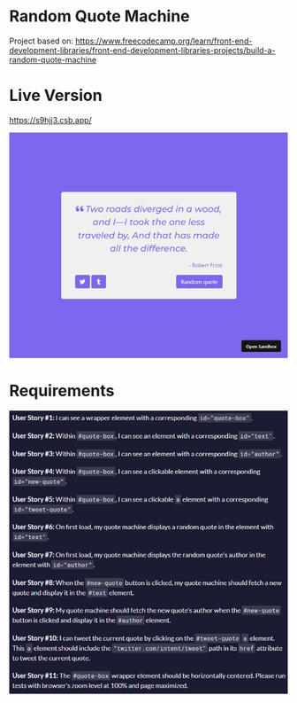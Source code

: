 # Random Quote Machine

Project based on: https://www.freecodecamp.org/learn/front-end-development-libraries/front-end-development-libraries-projects/build-a-random-quote-machine

# Live Version

https://s9hjj3.csb.app/

![image](images/preview.jpg)

# Requirements

![image](images/requirements.png)
